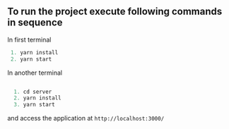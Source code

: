 ## To run the project execute following commands in sequence

In first terminal

```Javascript
 1. yarn install
 2. yarn start
```
    
In another terminal

```Javascript

  1. cd server
  2. yarn install
  3. yarn start
 ```

and access the application at `http://localhost:3000/`